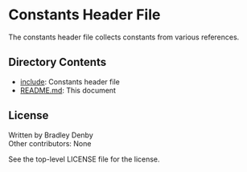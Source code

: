 # Constants Header File

The constants header file collects constants from various references.

## Directory Contents

* [include](include/constants.hpp): Constants header file
* [README.md](README.md): This document

## License

Written by Bradley Denby  
Other contributors: None

See the top-level LICENSE file for the license.

